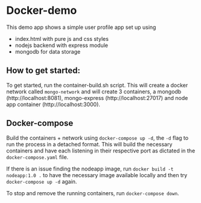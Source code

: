 # Docker-demo

This demo app shows a simple user profile app set up using 
- index.html with pure js and css styles
- nodejs backend with express module
- mongodb for data storage

## How to get started:

To get started, run the container-build.sh script. This will create a docker network called `mongo-network` and will create 3 containers, a mongodb (http://localhost:8081), mongo-express (http://localhost:27017) and node app container (http://localhost:3000).

## Docker-compose

Build the containers + network using `docker-compose up -d`, the `-d` flag to run the process in a detached format. This will build the necessary containers and have each listening in their respective port as dictated in the `docker-compose.yaml` file. 

If there is an issue finding the nodeapp image, run `docker build -t nodeapp:1.0 .` to have the necessary image available locally and then try `docker-compose up -d` again.

To stop and remove the running containers, run `docker-compose down`.

